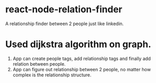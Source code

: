 # react-node-relation-finder 
A relationship finder between 2 people just like linkedin.

# Used dijkstra algorithm on graph.
1) App can create people tags, add relationship tags and finally add relation between people.
2) App can figure out relationship between 2 people, no matter how complex is the relationship structure.
